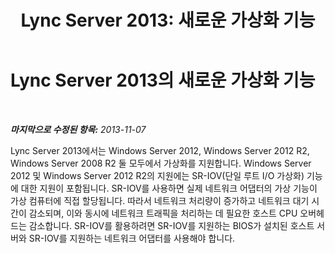 ﻿---
title: 'Lync Server 2013: 새로운 가상화 기능'
TOCTitle: 새로운 가상화 기능
ms:assetid: edeb2c41-765e-47b8-8a2b-7a7ce09de2ad
ms:mtpsurl: https://technet.microsoft.com/ko-kr/library/JJ721926(v=OCS.15)
ms:contentKeyID: 49886048
ms.date: 08/10/2015
mtps_version: v=OCS.15
ms.translationtype: HT
---

# Lync Server 2013의 새로운 가상화 기능

 

_**마지막으로 수정된 항목:** 2013-11-07_

Lync Server 2013에서는 Windows Server 2012, Windows Server 2012 R2, Windows Server 2008 R2 둘 모두에서 가상화를 지원합니다. Windows Server 2012 및 Windows Server 2012 R2의 지원에는 SR-IOV(단일 루트 I/O 가상화) 기능에 대한 지원이 포함됩니다. SR-IOV를 사용하면 실제 네트워크 어댑터의 가상 기능이 가상 컴퓨터에 직접 할당됩니다. 따라서 네트워크 처리량이 증가하고 네트워크 대기 시간이 감소되며, 이와 동시에 네트워크 트래픽을 처리하는 데 필요한 호스트 CPU 오버헤드는 감소합니다. SR-IOV를 활용하려면 SR-IOV를 지원하는 BIOS가 설치된 호스트 서버와 SR-IOV를 지원하는 네트워크 어댑터를 사용해야 합니다.

